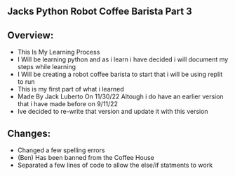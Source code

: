 ## Jacks Python Robot Coffee Barista Part 3

## Overview:
* This Is My Learning Process
* I Will be learning python and as i learn i have decided i will document my steps while learning
* I Will be creating a robot coffee barista to start that i will be using replit to run
* This is my first part of what i learned
* Made By Jack Luberto On 11/30/22 Altough i do have an earlier version that i have made before on 9/11/22
* Ive decided to re-write that version and update it with this version

## Changes: 
* Changed a few spelling errors
* (Ben) Has been banned from the Coffee House
* Separated a few lines of code to allow the else/if statments to work 



